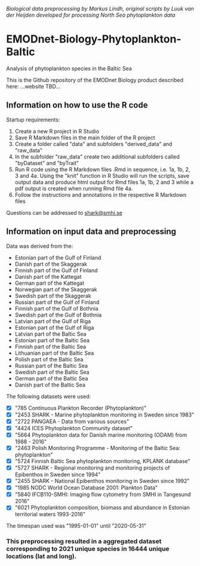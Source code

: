 *Biological data preprocessing by Markus Lindh, original scripts by Luuk van der Heijden developed for processing North Sea phytoplankton data*

# EMODnet-Biology-Phytoplankton-Baltic
Analysis of phytoplankton species in the Baltic Sea

This is the Github repository of the EMODnet Biology product described here:
...website TBD...

## Information on how to use the R code
Startup requirements:
1. Create a new R project in R Studio
2. Save R Markdown files in the main folder of the R project
3. Create a folder called "data" and subfolders "derived_data" and "raw_data"
4. In the subfolder "raw_data" create two additional subfolders called "byDataset" and "byTrait"
5. Run R code using the R Markdown files .Rmd in sequence, i.e. 1a, 1b, 2, 3 and 4a. Using the "knit" function in R Studio will run the scripts, save output data and produce html output for Rmd files 1a, 1b, 2 and 3 while a pdf output is created when running Rmd file 4a.
6. Follow the instructions and annotations in the respective R Markdown files

Questions can be addressed to shark@smhi.se

## Information on input data and preprocessing
Data was derived from the:
 - Estonian part of the Gulf of Finland
 - Danish part of the Skaggerak
 - Finnish part of the Gulf of Finland
 - Danish part of the Kattegat
 - German part of the Kattegat
 - Norwegian part of the Skaggerak
 - Swedish part of the Skaggerak
 - Russian part of the Gulf of Finland
 - Finnish part of the Gulf of Bothnia
 - Swedish part of the Gulf of Bothnia
 - Latvian part of the Gulf of Riga
 - Estonian part of the Gulf of Riga
 - Latvian part of the Baltic Sea
 - Estonian part of the Baltic Sea
 - Finnish part of the Baltic Sea
 - Lithuanian part of the Baltic Sea
 - Polish part of the Baltic Sea
 - Russian part of the Baltic Sea
 - Swedish part of the Baltic Sea
 - German part of the Baltic Sea
 - Danish part of the Baltic Sea
 
The following datasets were used:
- [x] "785 Continuous Plankton Recorder (Phytoplankton)"
- [x] "2453 SHARK - Marine phytoplankton monitoring in Sweden since 1983"
- [x] "2722 PANGAEA - Data from various sources"
- [x] "4424 ICES Phytoplankton Community dataset"
- [x] "5664 Phytoplankton data for Danish marine monitoring (ODAM) from 1988 - 2016"
- [x] "2463 Polish Monitoring Programme - Monitoring of the Baltic Sea: phytoplankton"
- [x] "5724 Finnish Baltic Sea phytoplankton monitoring, KPLANK database"
- [x] "5727 SHARK - Regional monitoring and monitoring projects of Epibenthos in Sweden since 1994"
- [x] "2455 SHARK - National Epibenthos monitoring in Sweden since 1992"
- [x] "1985 NODC World Ocean Database 2001: Plankton Data"
- [x] "5840 IFCB110-SMHI: Imaging flow cytometry from SMHI in Tangesund 2016"
- [x] "6021 Phytoplankton composition, biomass and abundance in Estonian territorial waters 1993-2016"

The timespan used was "1995-01-01" until "2020-05-31"

### This preprocessing resulted in a aggregated dataset corresponding to 2021 unique species in 16444 unique locations (lat and long).

